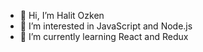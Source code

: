 - 👋 Hi, I’m Halit Ozken
- 👀 I’m interested in JavaScript and Node.js
- 🌱 I’m currently learning React and Redux
